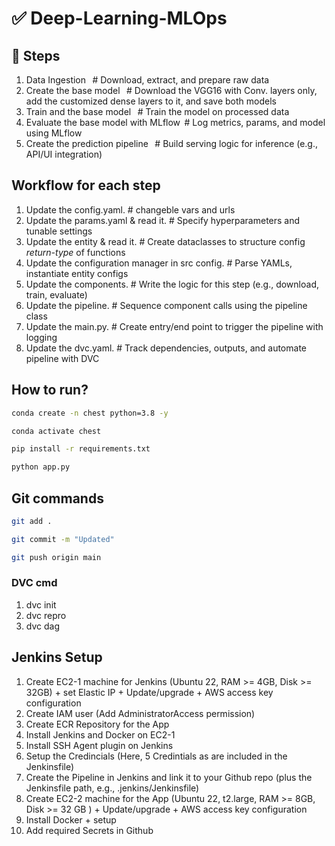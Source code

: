 # ✅ Deep-Learning-MLOps

## 🔢 Steps

1. Data Ingestion   # Download, extract, and prepare raw data
2. Create the base model   # Download the VGG16 with Conv. layers only, add the customized dense layers to it, and save both models
3. Train and the base model   # Train the model on processed data
4. Evaluate the base model with MLflow  # Log metrics, params, and model using MLflow
5. Create the prediction pipeline   # Build serving logic for inference (e.g., API/UI integration)

## Workflow for each step

1. Update the config.yaml. # changeble vars and urls
2. Update the params.yaml & read it. # Specify hyperparameters and tunable settings
3. Update the entity & read it. # Create dataclasses to structure config _return-type_ of functions
4. Update the configuration manager in src config. # Parse YAMLs, instantiate entity configs
5. Update the components. # Write the logic for this step (e.g., download, train, evaluate)
6. Update the pipeline. # Sequence component calls using the pipeline class
7. Update the main.py. # Create entry/end point to trigger the pipeline with logging
8. Update the dvc.yaml. # Track dependencies, outputs, and automate pipeline with DVC

## How to run?

```bash
conda create -n chest python=3.8 -y
```

```bash
conda activate chest
```

```bash
pip install -r requirements.txt
```

```bash
python app.py
```

## Git commands

```bash
git add .

git commit -m "Updated"

git push origin main
```

### DVC cmd

1. dvc init
2. dvc repro
3. dvc dag

## Jenkins Setup

1. Create EC2-1 machine for Jenkins (Ubuntu 22, RAM >= 4GB, Disk >= 32GB) + set Elastic IP + Update/upgrade + AWS access key configuration
2. Create IAM user (Add AdministratorAccess permission)
3. Create ECR Repository for the App
4. Install Jenkins and Docker on EC2-1
5. Install SSH Agent plugin on Jenkins
6. Setup the Credincials (Here, 5 Credintials as are included in the Jenkinsfile)
7. Create the Pipeline in Jenkins and link it to your Github repo (plus the Jenkinsfile path, e.g., .jenkins/Jenkinsfile)
8. Create EC2-2 machine for the App (Ubuntu 22, t2.large, RAM >= 8GB, Disk >= 32 GB ) + Update/upgrade + AWS access key configuration
9. Install Docker + setup
10. Add required Secrets in Github

